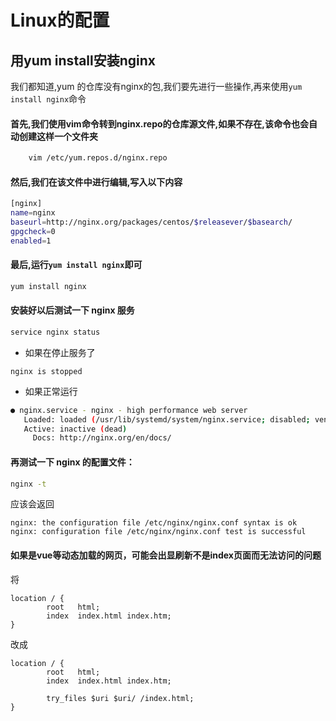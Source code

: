 # Linux的配置
## 用yum install安装nginx
我们都知道,yum 的仓库没有nginx的包,我们要先进行一些操作,再来使用`yum install nginx`命令
#### 首先,我们使用vim命令转到nginx.repo的仓库源文件,如果不存在,该命令也会自动创建这样一个文件夹
```bash
    vim /etc/yum.repos.d/nginx.repo
```

#### 然后,我们在该文件中进行编辑,写入以下内容
```bash
[nginx]
name=nginx
baseurl=http://nginx.org/packages/centos/$releasever/$basearch/
gpgcheck=0
enabled=1
```

#### 最后,运行`yum install nginx`即可
```bash
yum install nginx
```

#### 安装好以后测试一下 nginx 服务
```bash
service nginx status
```
- 如果在停止服务了
```
nginx is stopped
```

- 如果正常运行
```bash
● nginx.service - nginx - high performance web server
   Loaded: loaded (/usr/lib/systemd/system/nginx.service; disabled; vendor preset: disabled)
   Active: inactive (dead)
     Docs: http://nginx.org/en/docs/
```

#### 再测试一下 nginx 的配置文件：
```bash
nginx -t
```
应该会返回
```
nginx: the configuration file /etc/nginx/nginx.conf syntax is ok
nginx: configuration file /etc/nginx/nginx.conf test is successful
```

#### 如果是vue等动态加载的网页，可能会出显刷新不是index页面而无法访问的问题
将
```nginx
location / {
		root   html;
        index  index.html index.htm;
}
```
改成
```nginx 
location / {
		root   html;
        index  index.html index.htm;
         
        try_files $uri $uri/ /index.html;
}
```
